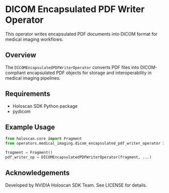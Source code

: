 # DICOM Encapsulated PDF Writer Operator

This operator writes encapsulated PDF documents into DICOM format for medical imaging workflows.

## Overview

The `DICOMEncapsulatedPDFWriterOperator` converts PDF files into DICOM-compliant encapsulated PDF objects for storage and interoperability in medical imaging pipelines.

## Requirements

- Holoscan SDK Python package
- pydicom

## Example Usage

```python
from holoscan.core import Fragment
from operators.medical_imaging.dicom_encapsulated_pdf_writer_operator import DICOMEncapsulatedPDFWriterOperator

fragment = Fragment()
pdf_writer_op = DICOMEncapsulatedPDFWriterOperator(fragment, ...)
```

## Acknowledgements

Developed by NVIDIA Holoscan SDK Team. See LICENSE for details.
